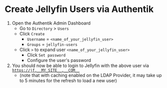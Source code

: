 # Create Jellyfin Users via Authentik

1) Open the Authentik Admin Dashboard
    * Go to `Directory` > `Users`
    * Click `Create`
      * `Username` = `<name_of_your_jellyfin_user>`
      * `Groups` = `jellyfin-users`
    * Click `>` to expand user `<name_of_your_jellyfin_user>`
      * Click `Set password`
      * Configure the user's password
1) You should now be able to login to Jellyfin with the above user via [`https://jf.__MY_SITE__.__COM__`](https://jf.__MY_SITE__.__COM__)
    * (note that with caching enabled on the LDAP Provider, it may take up to 5 minutes for the refresh to load a new user)
